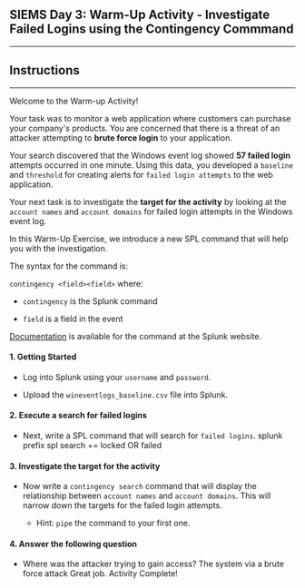 ## SIEMS Day 3: Warm-Up Activity - Investigate Failed Logins using the Contingency Commmand
--------

## Instructions

--------

Welcome to the Warm-up Activity!  

Your task was to monitor a web application where customers can purchase your company's products. You are concerned that there is a threat of an attacker attempting to **brute force login** to your application. 

Your search discovered that the Windows event log showed **57 failed login** attempts occurred in one minute. Using this data, you developed a `baseline` and `threshold` for creating alerts for `failed login attempts` to the web application.  

Your next task is to investigate the **target for the activity** by looking at the `account names` and `account domains` for failed login attempts in the Windows event log.

In this Warm-Up Exercise, we introduce a new SPL command that will help you with the investigation.
 
 The syntax for the command is: 
 
 `contingency <field><field>` where:

 - `contingency` is the Splunk command

 - `field` is a field in the event

  [Documentation](<https://docs.splunk.com/Documentation/Splunk/7.2.5/SearchReference/Contingency>) is available for the command at the Splunk website.  


#### 1. Getting Started

* Log into Splunk using your `username` and `password`.

* Upload the `wineventlogs_baseline.csv` file into Splunk.

#### 2. Execute a search for failed logins

* Next, write a SPL command that will search for `failed logins`.
  splunk prefix spl search +=  locked OR failed
#### 3. Investigate the target for the activity

* Now write a `contingency search` command that will display the relationship between `account names` and `account domains`.  This will narrow down the targets for the failed login attempts.

   * Hint: `pipe` the command to your first one.

 #### 4. Answer the following question  

* Where was the attacker trying to gain access?
  The system via a brute force attack
Great job.  Activity Complete!